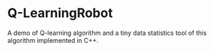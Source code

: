# Q-LearningRobot
A demo of Q-learning algorithm and a tiny data statistics tool of this algorithm implemented in C++.
